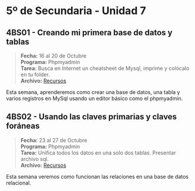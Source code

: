 # 5º de Secundaria - Unidad 7

## 4BS01 - Creando mi primera base de datos y tablas

> **Fecha:** 16 al 20 de Octubre<br> **Programa:** Phpmyadmin<br> **Tarea:** Busca en Internet un cheatsheet de Mysql, imprime y colócalo en tu folder.<br> **Archivo:** [Recursos](https://app.box.com/s/j6839vt1pzeteundyj91v2v9nsp5w9qp)

Esta semana, aprenderemos como crear una base de datos, una tabla y varios registros en MySql usando un editor básico como el phpmyadmin.

<div class="currentTheme">

## 4BS02 - Usando las claves primarias y claves foráneas

> **Fecha:** 23 al 27 de Octubre<br> **Programa:** Phpmyadmin<br> **Tarea:** Unifica todos los datos en una solo dos tablas. Presentar archivo sql.<br> **Archivo:** [Recursos](https://app.box.com/s/j6839vt1pzeteundyj91v2v9nsp5w9qp)

Esta semana veremos como funcionan las relaciones en una base de datos relacional.

</div>